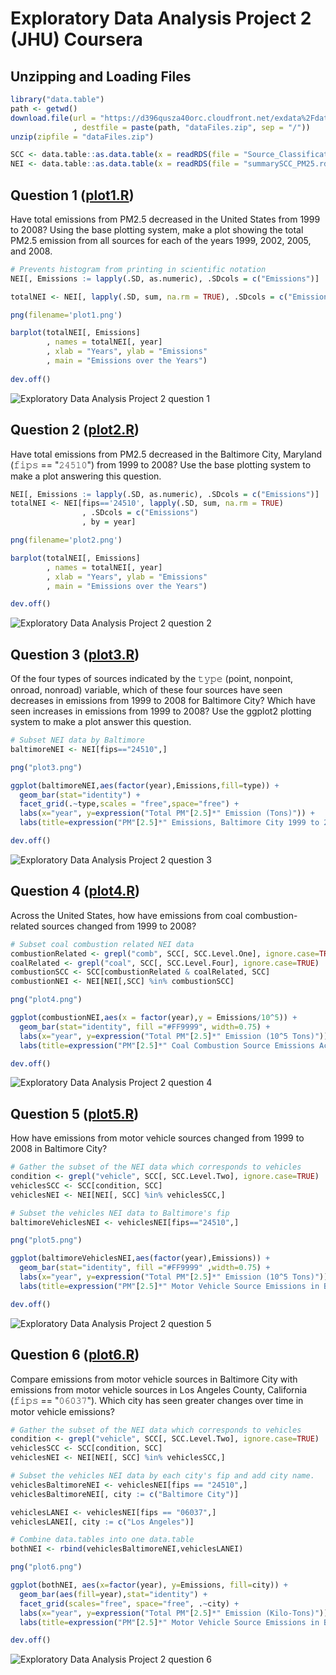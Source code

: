 # Exploratory Data Analysis Project 2 (JHU) Coursera

Unzipping and Loading Files
----------
```R
library("data.table")
path <- getwd()
download.file(url = "https://d396qusza40orc.cloudfront.net/exdata%2Fdata%2FNEI_data.zip"
              , destfile = paste(path, "dataFiles.zip", sep = "/"))
unzip(zipfile = "dataFiles.zip")

SCC <- data.table::as.data.table(x = readRDS(file = "Source_Classification_Code.rds"))
NEI <- data.table::as.data.table(x = readRDS(file = "summarySCC_PM25.rds"))
```

Question 1 ([plot1.R](https://github.com/BanuPriyaNaidu91/EDA_Proj2/blob/master/plot1.R))
----------
Have total emissions from PM2.5 decreased in the United States from 1999 to 2008? 
Using the base plotting system, make a plot showing the total PM2.5 emission from all sources for each of the years 1999, 2002, 2005, and 2008.

```R
# Prevents histogram from printing in scientific notation
NEI[, Emissions := lapply(.SD, as.numeric), .SDcols = c("Emissions")]

totalNEI <- NEI[, lapply(.SD, sum, na.rm = TRUE), .SDcols = c("Emissions"), by = year]

png(filename='plot1.png')

barplot(totalNEI[, Emissions]
        , names = totalNEI[, year]
        , xlab = "Years", ylab = "Emissions"
        , main = "Emissions over the Years")
        
dev.off()
```

<img src="https://github.com/BanuPriyaNaidu91/EDA_Proj2/blob/master/plot1.png" alt="Exploratory Data Analysis Project 2 question 1" >

Question 2 ([plot2.R](https://github.com/BanuPriyaNaidu91/EDA_Proj2/blob/master/plot2.R))
----------
Have total emissions from PM2.5 decreased in the Baltimore City, Maryland (𝚏𝚒𝚙𝚜 == "𝟸𝟺𝟻𝟷𝟶") from 1999 to 2008? Use the base plotting system to make a plot answering this question.

```R
NEI[, Emissions := lapply(.SD, as.numeric), .SDcols = c("Emissions")]
totalNEI <- NEI[fips=='24510', lapply(.SD, sum, na.rm = TRUE)
                , .SDcols = c("Emissions")
                , by = year]

png(filename='plot2.png')

barplot(totalNEI[, Emissions]
        , names = totalNEI[, year]
        , xlab = "Years", ylab = "Emissions"
        , main = "Emissions over the Years")

dev.off()
```
<img src="https://github.com/BanuPriyaNaidu91/EDA_Proj2/blob/master/plot2.png" alt="Exploratory Data Analysis Project 2 question 2" >

Question 3 ([plot3.R](https://github.com/BanuPriyaNaidu91/EDA_Proj2/blob/master/plot3.R))
----------
Of the four types of sources indicated by the 𝚝𝚢𝚙𝚎 (point, nonpoint, onroad, nonroad) variable, which of these four sources have seen decreases in emissions from 1999 to 2008 for Baltimore City? 
Which have seen increases in emissions from 1999 to 2008? Use the ggplot2 plotting system to make a plot answer this question.

```R
# Subset NEI data by Baltimore
baltimoreNEI <- NEI[fips=="24510",]

png("plot3.png")

ggplot(baltimoreNEI,aes(factor(year),Emissions,fill=type)) +
  geom_bar(stat="identity") +
  facet_grid(.~type,scales = "free",space="free") + 
  labs(x="year", y=expression("Total PM"[2.5]*" Emission (Tons)")) + 
  labs(title=expression("PM"[2.5]*" Emissions, Baltimore City 1999 to 2008 by Source Type"))

dev.off()
```

<img src="https://github.com/BanuPriyaNaidu91/EDA_Proj2/blob/master/plot3.png" alt="Exploratory Data Analysis Project 2 question 3" >

Question 4 ([plot4.R](https://github.com/BanuPriyaNaidu91/EDA_Proj2/blob/master/plot4.R))
----------
Across the United States, how have emissions from coal combustion-related sources changed from 1999 to 2008?

```R
# Subset coal combustion related NEI data
combustionRelated <- grepl("comb", SCC[, SCC.Level.One], ignore.case=TRUE)
coalRelated <- grepl("coal", SCC[, SCC.Level.Four], ignore.case=TRUE) 
combustionSCC <- SCC[combustionRelated & coalRelated, SCC]
combustionNEI <- NEI[NEI[,SCC] %in% combustionSCC]

png("plot4.png")

ggplot(combustionNEI,aes(x = factor(year),y = Emissions/10^5)) +
  geom_bar(stat="identity", fill ="#FF9999", width=0.75) +
  labs(x="year", y=expression("Total PM"[2.5]*" Emission (10^5 Tons)")) + 
  labs(title=expression("PM"[2.5]*" Coal Combustion Source Emissions Across US from 1999 to 2008"))

dev.off()
```

<img src="https://github.com/BanuPriyaNaidu91/EDA_Proj2/blob/master/plot4.png" alt="Exploratory Data Analysis Project 2 question 4" >

Question 5 ([plot5.R](https://github.com/BanuPriyaNaidu91/EDA_Proj2/blob/master/plot5.R))
----------
How have emissions from motor vehicle sources changed from 1999 to 2008 in Baltimore City?

```R
# Gather the subset of the NEI data which corresponds to vehicles
condition <- grepl("vehicle", SCC[, SCC.Level.Two], ignore.case=TRUE)
vehiclesSCC <- SCC[condition, SCC]
vehiclesNEI <- NEI[NEI[, SCC] %in% vehiclesSCC,]

# Subset the vehicles NEI data to Baltimore's fip
baltimoreVehiclesNEI <- vehiclesNEI[fips=="24510",]

png("plot5.png")

ggplot(baltimoreVehiclesNEI,aes(factor(year),Emissions)) +
  geom_bar(stat="identity", fill ="#FF9999" ,width=0.75) +
  labs(x="year", y=expression("Total PM"[2.5]*" Emission (10^5 Tons)")) + 
  labs(title=expression("PM"[2.5]*" Motor Vehicle Source Emissions in Baltimore from 1999-2008"))

dev.off()
```

<img src="https://github.com/BanuPriyaNaidu91/EDA_Proj2/blob/master/plot5.png" alt="Exploratory Data Analysis Project 2 question 5" >

Question 6 ([plot6.R](https://github.com/BanuPriyaNaidu91/EDA_Proj2/blob/master/plot6.R))
----------
Compare emissions from motor vehicle sources in Baltimore City with emissions from motor vehicle sources in Los Angeles County, California (𝚏𝚒𝚙𝚜 == "𝟶𝟼𝟶𝟹𝟽"). Which city has seen greater changes over time in motor vehicle emissions?

```R
# Gather the subset of the NEI data which corresponds to vehicles
condition <- grepl("vehicle", SCC[, SCC.Level.Two], ignore.case=TRUE)
vehiclesSCC <- SCC[condition, SCC]
vehiclesNEI <- NEI[NEI[, SCC] %in% vehiclesSCC,]

# Subset the vehicles NEI data by each city's fip and add city name.
vehiclesBaltimoreNEI <- vehiclesNEI[fips == "24510",]
vehiclesBaltimoreNEI[, city := c("Baltimore City")]

vehiclesLANEI <- vehiclesNEI[fips == "06037",]
vehiclesLANEI[, city := c("Los Angeles")]

# Combine data.tables into one data.table
bothNEI <- rbind(vehiclesBaltimoreNEI,vehiclesLANEI)

png("plot6.png")

ggplot(bothNEI, aes(x=factor(year), y=Emissions, fill=city)) +
  geom_bar(aes(fill=year),stat="identity") +
  facet_grid(scales="free", space="free", .~city) +
  labs(x="year", y=expression("Total PM"[2.5]*" Emission (Kilo-Tons)")) + 
  labs(title=expression("PM"[2.5]*" Motor Vehicle Source Emissions in Baltimore & LA, 1999-2008"))

dev.off()
```

<img src="https://github.com/BanuPriyaNaidu91/EDA_Proj2/blob/master/plot6.png" alt="Exploratory Data Analysis Project 2 question 6" >
